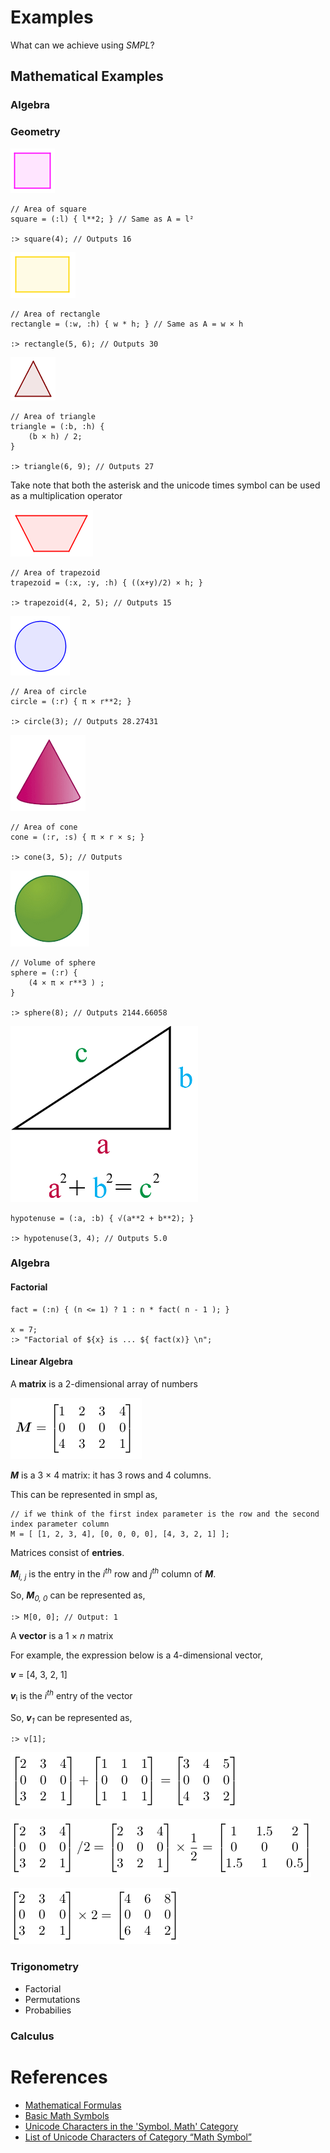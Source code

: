 # Examples

What can we achieve using _SMPL_?



## Mathematical Examples

### Algebra



### Geometry

![Square Shape](/.attachments/quadrado.png)

```
// Area of square
square = (:l) { l**2; } // Same as A = l²

:> square(4); // Outputs 16
```
![Rectangle Shape](/.attachments/retangulo.png)

```
// Area of rectangle
rectangle = (:w, :h) { w * h; } // Same as A = w × h

:> rectangle(5, 6); // Outputs 30
```

![Triangle](/.attachments/triangulo.png)
```
// Area of triangle
triangle = (:b, :h) {
    (b × h) / 2;
}

:> triangle(6, 9); // Outputs 27
```
Take note that both the asterisk and the unicode times symbol can be used as a multiplication operator

![Trapezoid](/.attachments/trapezio.png)

```
// Area of trapezoid
trapezoid = (:x, :y, :h) { ((x+y)/2) × h; }

:> trapezoid(4, 2, 5); // Outputs 15
```

![Circle](/.attachments/circulo.png)

```
// Area of circle
circle = (:r) { π × r**2; }

:> circle(3); // Outputs 28.27431
```

![Cone](/.attachments/cone.png)

```
// Area of cone
cone = (:r, :s) { π × r × s; }

:> cone(3, 5); // Outputs
```

![Sphere](/.attachments/esfera.png)
```
// Volume of sphere
sphere = (:r) {
    (4 × π × r**3 ) ;
}

:> sphere(8); // Outputs 2144.66058

```

![Pythagoras Theorem](/.attachments/pythagoras-theorem.png)

```
hypotenuse = (:a, :b) { √(a**2 + b**2); }

:> hypotenuse(3, 4); // Outputs 5.0
```

### Algebra

#### Factorial

```
fact = (:n) { (n <= 1) ? 1 : n * fact( n - 1 ); }

x = 7;
:> "Factorial of ${x} is ... ${ fact(x)} \n";
```


#### Linear Algebra

A **matrix** is a 2-dimensional array of numbers

![3 x 4 Matrix](/.attachments/3x4-matrix.png)

_**M**_ is a 3 × 4 matrix: it has 3 rows and 4 columns.

This can be represented in smpl as,

```
// if we think of the first index parameter is the row and the second index parameter column
M = [ [1, 2, 3, 4], [0, 0, 0, 0], [4, 3, 2, 1] ];
```

Matrices consist of **entries**.

_**M**<sub>i, j</sub>_ is the entry in the _i<sup>th</sup>_ row and _j<sup>th</sup>_ column of _**M**_.

So, _**M**<sub>0, 0</sub>_ can be represented as,

```
:> M[0, 0]; // Output: 1
```

A **vector** is a 1 × _n_ matrix

For example, the expression below is a 4-dimensional vector,

_**v**_ = [4, 3, 2, 1]

_**v**_<sub>i</sub> is the _i<sup>th</sup>_ entry of the vector

So, _**v**<sub>1</sub>_ can be represented as,

```
:> v[1];
```

![Matrix Addition](/.attachments/matrix-addition.png)

![Scalar Division](/.attachments/scalar-division.png)

![Scalar Multiplication](/.attachments/scalar-multiplication.png)

### Trigonometry


 - Factorial
 - Permutations
 - Probabilies

### Calculus


# References

 - [Mathematical Formulas](https://www.matematica.pt/en/useful/math-formulas.php)
 - [Basic Math Symbols](https://www.rapidtables.com/math/symbols/Basic_Math_Symbols.html)
 - [Unicode Characters in the 'Symbol, Math' Category](https://www.fileformat.info/info/unicode/category/Sm/list.htm)
 - [List of Unicode Characters of Category “Math Symbol”](https://www.compart.com/en/unicode/category/Sm)